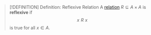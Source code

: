 >[!DEFINITION] Definition: Reflexive Relation
>A [relation](Relation.md) $R \subseteq A \times A$ is **reflexive** if
>$$x\,\, R\,\, x$$
>is true for all $x\in A$.